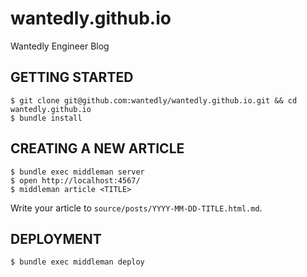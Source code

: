 # wantedly.github.io

Wantedly Engineer Blog

## GETTING STARTED

```
$ git clone git@github.com:wantedly/wantedly.github.io.git && cd wantedly.github.io
$ bundle install
```

## CREATING A NEW ARTICLE

```
$ bundle exec middleman server
$ open http://localhost:4567/
$ middleman article <TITLE>
```

Write your article to `source/posts/YYYY-MM-DD-TITLE.html.md`.

## DEPLOYMENT

```
$ bundle exec middleman deploy
```
